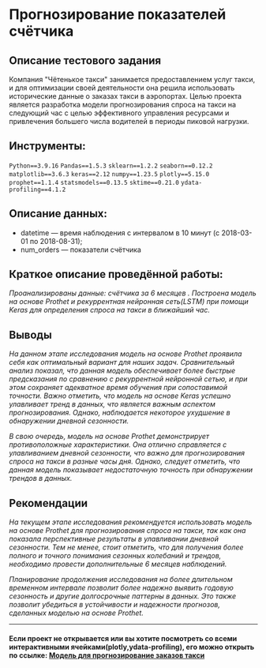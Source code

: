 # Прогнозирование показателей счётчика

## Описание тестового задания

Компания "Чётенькое такси" занимается предоставлением услуг такси, и для оптимизации своей деятельности она решила использовать исторические данные о заказах такси в аэропортах. Целью проекта является разработка модели прогнозирования спроса на такси на следующий час с целью эффективного управления ресурсами и привлечения большего числа водителей в периоды пиковой нагрузки.

## Инструменты:
`Python==3.9.16`
`Pandas==1.5.3`
`sklearn==1.2.2`
`seaborn==0.12.2`
`matplotlib==3.6.3`
`keras==2.12`
`numpy==1.23.5`
`plotly==5.15.0`
`prophet==1.1.4`
`statsmodels==0.13.5`
`sktime==0.21.0`
`ydata-profiling==4.1.2`

## Описание данных:

- datetime — время наблюдения с интервалом в 10 минут (с 2018-03-01 по 2018-08-31);
- num_orders — показатели счётчика 

## Краткое описание проведённой работы:
<i> 
Проанализированы данные: счётчика за 6 месяцев . Построена модель на основе Prothet и рекуррентная нейронная сеть(LSTM) при помощи Keras для определения спроса на такси в ближайший час.</i>

## Выводы
<i>На данном этапе исследования модель на основе Prothet проявила себя как оптимальный вариант для наших задач. Сравнительный анализ показал, что данная модель обеспечивает более быстрые предсказания по сравнению с рекуррентной нейронной сетью, и при этом сохраняет адекватное время обучения при сопоставимой точности. Важно отметить, что модель на основе Keras успешно улавливает тренд в данных, что является важным аспектом прогнозирования. Однако, наблюдается некоторое ухудшение в обнаружении дневной сезонности.

В свою очередь, модель на основе Prothet демонстрирует противоположные характеристики. Она отлично справляется с улавливанием дневной сезонности, что важно для прогнозирования спроса на такси в разные часы дня. Однако, следует отметить, что данная модель показывает недостаточную точность при обнаружении трендов в данных.</i>

## Рекомендации
<i>На текущем этапе исследования рекомендуется использовать модель на основе Prothet для прогнозирования спроса на такси, так как она показала перспективные результаты в улавливании дневной сезонности. Тем не менее, стоит отметить, что для получения более полного и точного понимания сезонных колебаний и трендов, необходимо провести дополнительные 6 месяцев наблюдений.

Планирование продолжения исследования на более длительном временном интервале позволит более надежно выявить годовую сезонность и другие долгосрочные паттерны в данных. Это также позволит убедиться в устойчивости и надежности прогнозов, сделанных моделью на основе Prothet.
</i>

---

#### Если проект не открывается или вы хотите посмотреть со всеми интерактивными ячейками(plotly,ydata-profiling), его можно открыть по ссылке: <a href='https://nbviewer.org/github/verydirtyhands/taxi_counter/blob/main/p11f.ipynb'>Модель для прогнозирование заказов такси</a>

